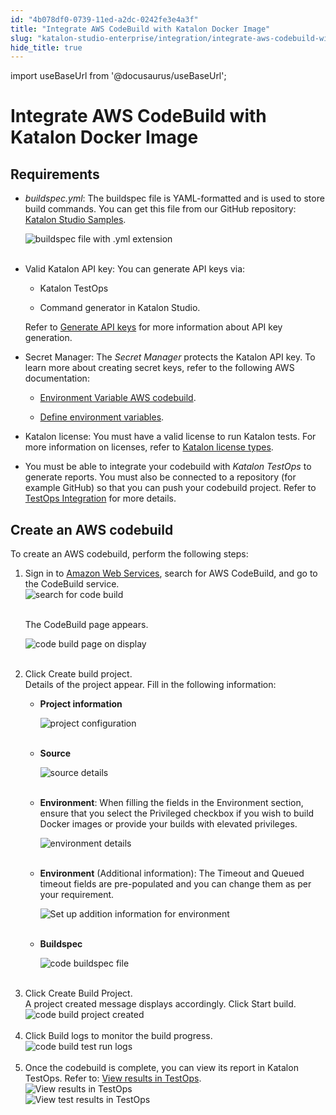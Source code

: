 ```yaml
---
id: "4b078df0-0739-11ed-a2dc-0242fe3e4a3f"
title: "Integrate AWS CodeBuild with Katalon Docker Image"
slug: "katalon-studio-enterprise/integration/integrate-aws-codebuild-with-katalon-docker-image"
hide_title: true
---
```

import useBaseUrl from '@docusaurus/useBaseUrl';


# <a id="id" class="anchor_top_offset"/><a id="ariaid-title1" class="anchor_top_offset"/>Integrate AWS CodeBuild with Katalon Docker Image


## Requirements

<div xmlns="http://www.w3.org/1999/xhtml" className="p"><ul className="ul"><li className="li"><p className="p"><em className="ph i">buildspec.yml</em>: The buildspec file is YAML-formatted and
        is used to store build commands. You can get this file from our
        GitHub repository: <a className="xref j-external-link" href="https://github.com/katalon-studio-samples/ci-samples/blob/master/buildspec.yml" target="_blank">Katalon
          Studio Samples</a>.</p>
      <p className="p"><img className="image" src={useBaseUrl("https://github.com/katalon-studio/docs-images/raw/master/katalon-studio/docs/aws-code-integration-with-docker-image/K.S.E-8.2.5-aws-user-guide-buildspec_file.png")} alt="buildspec file with .yml extension" /><br /><br /></p></li><li className="li"><p className="p">Valid Katalon API key: You can generate API keys via:</p>
      <ul className="ul"><li className="li"><p className="p">Katalon TestOps</p></li><li className="li"><p className="p">Command generator in Katalon Studio.</p></li></ul>
      <p className="p">Refer to <a className="xref" href="/docs/katalon-testops/settings/katalon-api-key-in-katalon-testops#id_1">Generate
          API keys</a> for more information about API key generation.</p></li><li className="li"><p className="p">Secret Manager: The <em className="ph i">Secret Manager</em> protects the Katalon
        API key. To learn more about creating secret keys, refer to the
        following AWS documentation:</p>
      <ul className="ul"><li className="li"><p className="p"><a className="xref j-external-link" href="https://docs.aws.amazon.com/codebuild/latest/APIReference/API_EnvironmentVariable.html" target="_blank">Environment
              Variable AWS codebuild</a>.</p></li><li className="li"><p className="p"><a className="xref j-external-link" href="https://blog.shikisoft.com/define-environment-vars-aws-codebuild-buildspec/" target="_blank">Define
              environment variables</a>.</p></li></ul></li><li className="li"><p className="p">Katalon license: You must have a valid license to run Katalon
        tests. For more information on licenses, refer to <a className="xref" href="/docs/products-and-licenses/katalon-studio-enterprise-and-runtime-engine-licenses/license-overview">Katalon
          license types</a>.</p></li><li className="li"><p className="p">You must be able to integrate your codebuild with <em className="ph i">Katalon
          TestOps</em> to generate reports. You must also be connected to a
        repository (for example GitHub) so that you can push your codebuild
        project. Refer to <a className="xref" href="/docs/katalon-studio-enterprise/integration/testops-integration/integrate-katalon-testops-with-katalon-studio">TestOps
          Integration</a> for more details.</p></li></ul></div>

## <a id="task-4069" class="anchor_top_offset"/>Create an AWS codebuild

<section xmlns="http://www.w3.org/1999/xhtml" className="section context">To create an AWS codebuild, perform the following steps:</section> 
<ol xmlns="http://www.w3.org/1999/xhtml" className="ol steps"><li className="li step stepexpand"><span className="ph cmd">Sign in to <a className="xref j-external-link" href="http://console.aws.amazon.com" target="_blank">Amazon Web         Services</a>, search for AWS CodeBuild, and go to the CodeBuild       service.</span><div className="itemgroup info"><img className="image" src={useBaseUrl("https://github.com/katalon-studio/docs-images/raw/master/katalon-studio/docs/aws-code-integration-with-docker-image/K.S.E-8.2.5-aws-user-guide-code-build_search_string.png")} alt="search for code build" /><br /><br /></div><div className="itemgroup stepresult"><p className="p">The <span className="ph uicontrol">CodeBuild</span> page appears.</p><p className="p"><img className="image" src={useBaseUrl("https://github.com/katalon-studio/docs-images/raw/master/katalon-studio/docs/aws-code-integration-with-docker-image/K.S.E-8.2.5-aws-user-guide-create_build_project.png")} alt="code build page on display" /><br /><br /></p></div></li><li className="li step stepexpand"><span className="ph cmd">Click <span className="ph uicontrol">Create build project</span>.</span><div className="itemgroup info">Details of the project appear. Fill in the following       information:</div><div className="itemgroup info"><ul className="ul"><li className="li"><p className="p"><strong className="ph b">Project information</strong></p><p className="p"><img className="image" src={useBaseUrl("https://github.com/katalon-studio/docs-images/raw/master/katalon-studio/docs/aws-code-integration-with-docker-image/K.S.E-8.2.5-aws-user-guide-build_project_configuration.png")} alt="project configuration" /><br /><br /></p></li><li className="li"><p className="p"><strong className="ph b">Source</strong></p><p className="p"><img className="image" src={useBaseUrl("https://github.com/katalon-studio/docs-images/raw/master/katalon-studio/docs/aws-code-integration-with-docker-image/K.S.E-8.2.5-aws-user-guide-code-build_source_details.png")} alt="source details" /><br /><br /></p></li><li className="li"><p className="p"><strong className="ph b">Environment</strong>: When filling the fields in the <span className="ph uicontrol">Environment</span>             section, ensure that you select the <span className="ph uicontrol">Privileged</span>             checkbox if you wish to build Docker images or provide your builds             with elevated privileges.</p><p className="p"><img className="image" src={useBaseUrl("https://github.com/katalon-studio/docs-images/raw/master/katalon-studio/docs/aws-code-integration-with-docker-image/K.S.E-8.2.5-license-utilization-dashboard-code_build_environment.png")} alt="environment details" /><br /><br /></p></li><li className="li"><p className="p"><strong className="ph b">Environment</strong> (Additional information): The <span className="ph uicontrol">Timeout</span> and <span className="ph uicontrol">Queued timeout</span>             fields are pre-populated and you can change them as per your             requirement.</p><p className="p"><img className="image" src={useBaseUrl("https://github.com/katalon-studio/docs-images/raw/master/katalon-studio/docs/aws-code-integration-with-docker-image/K.S.E-8.2.5-aws-user-guide-environment_additional_configuration.png")} alt="Set up addition information for environment" /><br /><br /></p></li><li className="li"><p className="p"><strong className="ph b">Buildspec</strong></p><p className="p"><img className="image" src={useBaseUrl("https://github.com/katalon-studio/docs-images/raw/master/katalon-studio/docs/aws-code-integration-with-docker-image/K.S.E-8.2.5-aws-user-guide-use_buildspec_file.png")} alt="code buildspec file" /><br /><br /></p></li></ul></div></li><li className="li step stepexpand"><span className="ph cmd">Click <span className="ph uicontrol">Create Build Project.</span></span><div className="itemgroup info">A project created message displays accordingly.       Click <span className="ph uicontrol">Start build</span>.</div><div className="itemgroup info"><img className="image" src={useBaseUrl("https://github.com/katalon-studio/docs-images/raw/master/katalon-studio/docs/aws-code-integration-with-docker-image/K.S.E-8.2.5-aws-user-guide-build_project_created.png")} alt="code build project created" /><br /><br /></div></li><li className="li step stepexpand"><span className="ph cmd">Click <span className="ph uicontrol">Build logs</span> to monitor the build       progress.</span><div className="itemgroup info"><img className="image" src={useBaseUrl("https://github.com/katalon-studio/docs-images/raw/master/katalon-studio/docs/aws-code-integration-with-docker-image/K.S.E-8.2.5-aws-user-guide-build_test_run_logs.png")} alt="code build test run logs" /><br /><br /></div></li><li className="li step stepexpand"><span className="ph cmd">Once the codebuild is complete, you can view its report in Katalon TestOps. Refer to: <a className="xref" href="/docs/katalon-testops/reporting/view-test-case-reports">View results in TestOps</a>.</span><div className="itemgroup info"><img className="image" src={useBaseUrl("/4b1f82c0-0739-11ed-a2dc-0242fe3e4a3f.png")} alt="View results in TestOps" /></div><div className="itemgroup info"><img className="image" src={useBaseUrl("/4b2d8c80-0739-11ed-a2dc-0242fe3e4a3f.png")} alt="View test results in TestOps" /></div></li></ol> 
